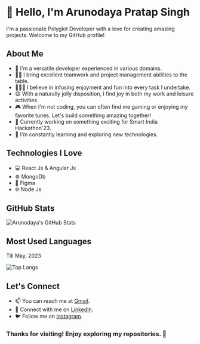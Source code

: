 <!-- Header -->
# 👋 Hello, I'm Arunodaya Pratap Singh

<!-- Introduction -->
I'm a passionate Polyglot Developer with a love for creating amazing projects. Welcome to my GitHub profile!

<!-- About Me -->
## About Me
- 🌟 I'm a versatile developer experienced in various domains.
- 👨‍💻 I bring excellent teamwork and project management abilities to the table.
- 🙋🏼‍♂️ I believe in infusing enjoyment and fun into every task I undertake.
- 😄 With a naturally jolly disposition, I find joy in both my work and leisure activities.
- 🎮 When I'm not coding, you can often find me gaming or enjoying my favorite tunes. Let's build something amazing together!
- 🚀 Currently working on something exciting for Smart India Hackathon'23.
- 🌱 I'm constantly learning and exploring new technologies.

<!-- Technologies -->
## Technologies I Love
- 💻 React Js & Angular Js
- ⚙️ MongoDb
- 📱 Figma
- 🌐 Node Js


<!-- Projects -->
<!--
## Featured Projects
Here are some of the projects I'm proud of:
1. [Project 1 Name](Link to Project 1 Repository) - [Brief Description]
   ![Project 1 Screenshot/GIF](Link to Screenshot/GIF)

2. [Project 2 Name](Link to Project 2 Repository) - [Brief Description]
   ![Project 2 Screenshot/GIF](Link to Screenshot/GIF)
   -->

<!-- GitHub Stats -->
## GitHub Stats
![Arunodaya's GitHub Stats](https://github-readme-stats.vercel.app/api?username=Arunodaya9027&show_icons=true&theme=dracula&include_all_commits=true)

## Most Used Languages

Till May, 2023

![Top Langs](https://github-readme-stats.vercel.app/api/top-langs/?username=Arunodaya9027&layout=compact&theme=dracula)

<!-- Contact and Social -->
## Let's Connect
- 📫 You can reach me at [Gmail](arunodaya9027p.sg@gmail.com).
- 📧 Connect with me on [LinkedIn](https://www.linkedin.com/in/arunodaya-p-singh-9027/).
- 🐦 Follow me on [Instagram](https://www.instagram.com/arunodaya_p07s/).

<!-- Footer -->
### Thanks for visiting! Enjoy exploring my repositories. 🚀


<!---
Arunodaya9027/Arunodaya9027 is a ✨ special ✨ repository because its `README.md` (this file) appears on your GitHub profile.
You can click the Preview link to take a look at your changes.
--->
